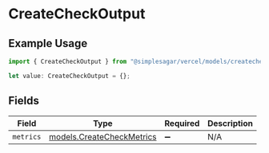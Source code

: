 # CreateCheckOutput

## Example Usage

```typescript
import { CreateCheckOutput } from "@simplesagar/vercel/models/createcheckop.js";

let value: CreateCheckOutput = {};
```

## Fields

| Field                                                        | Type                                                         | Required                                                     | Description                                                  |
| ------------------------------------------------------------ | ------------------------------------------------------------ | ------------------------------------------------------------ | ------------------------------------------------------------ |
| `metrics`                                                    | [models.CreateCheckMetrics](../models/createcheckmetrics.md) | :heavy_minus_sign:                                           | N/A                                                          |